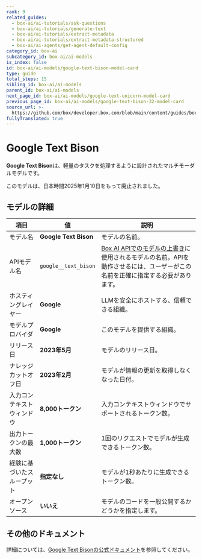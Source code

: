 ```yaml
---
rank: 9
related_guides:
  - box-ai/ai-tutorials/ask-questions
  - box-ai/ai-tutorials/generate-text
  - box-ai/ai-tutorials/extract-metadata
  - box-ai/ai-tutorials/extract-metadata-structured
  - box-ai/ai-agents/get-agent-default-config
category_id: box-ai
subcategory_id: box-ai/ai-models
is_index: false
id: box-ai/ai-models/google-text-bison-model-card
type: guide
total_steps: 15
sibling_id: box-ai/ai-models
parent_id: box-ai/ai-models
next_page_id: box-ai/ai-models/google-text-unicorn-model-card
previous_page_id: box-ai/ai-models/google-text-bison-32-model-card
source_url: >-
  https://github.com/box/developer.box.com/blob/main/content/guides/box-ai/ai-models/google-text-bison-model-card.md
fullyTranslated: true
---
```

# Google Text Bison

**Google Text Bison**は、軽量のタスクを処理するように設計されたマルチモーダルモデルです。

<Message type="warning">

このモデルは、日本時間2025年1月10日をもって廃止されました。

</Message>

## モデルの詳細

| 項目            | 値                     | 説明                                                                                 |
| ------------- | --------------------- | ---------------------------------------------------------------------------------- |
| モデル名          | **Google Text Bison** | モデルの名前。                                                                            |
| APIモデル名       | `google__text_bison`  | [Box AI APIでのモデルの上書き][overrides]に使用されるモデルの名前。APIを動作させるには、ユーザーがこの名前を正確に指定する必要があります。 |
| ホスティングレイヤー    | **Google**            | LLMを安全にホストする、信頼できる組織。                                                              |
| モデルプロバイダ      | **Google**            | このモデルを提供する組織。                                                                      |
| リリース日         | **2023年5月**           | モデルのリリース日。                                                                         |
| ナレッジカットオフ日    | **2023年2月**           | モデルが情報の更新を取得しなくなった日付。                                                              |
| 入力コンテキストウィンドウ | **8,000トークン**         | 入力コンテキストウィンドウでサポートされるトークン数。                                                        |
| 出力トークンの最大数    | **1,000トークン**         | 1回のリクエストでモデルが生成できるトークン数。                                                           |
| 経験に基づいたスループット | **指定なし**              | モデルが1秒あたりに生成できるトークン数。                                                              |
| オープンソース       | **いいえ**               | モデルのコードを一般公開するかどうかを指定します。                                                          |

## その他のドキュメント

詳細については、[Google Text Bisonの公式ドキュメント][vertex-text-models]を参照してください。

[vertex-text-models]: https://cloud.google.com/vertex-ai/generative-ai/docs/model-reference/text

[overrides]: g://box-ai/ai-agents/ai-agent-overrides
